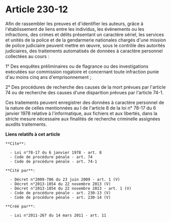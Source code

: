 # Article 230-12

Afin de rassembler les preuves et d'identifier les auteurs, grâce à l'établissement de liens entre les individus, les
événements ou les infractions, des crimes et délits présentant un caractère sériel, les services et unités de la police et de
la gendarmerie nationales chargés d'une mission de police judiciaire peuvent mettre en œuvre, sous le contrôle des autorités
judiciaires, des traitements automatisés de données à caractère personnel collectées au cours : 

1° Des enquêtes préliminaires ou de flagrance ou des investigations exécutées sur commission rogatoire et concernant toute
infraction punie d'au moins cinq ans d'emprisonnement ; 

2° Des procédures de recherche des causes de la mort prévues par l'article 74 ou de recherche des causes d'une disparition
prévues par l'article 74-1. 

Ces traitements peuvent enregistrer des données à caractère personnel de la nature de celles mentionnées au I de l'article 8
de la loi n° 78-17 du 6 janvier 1978 relative à l'informatique, aux fichiers et aux libertés, dans la stricte mesure
nécessaire aux finalités de recherche criminelle assignées auxdits traitements.

**Liens relatifs à cet article**

	**Cite**:

	  - Loi n°78-17 du 6 janvier 1978 - art. 8
	  - Code de procédure pénale - art. 74
	  - Code de procédure pénale - art. 74-1

	**Cité par**:

	  - Décret n°2009-786 du 23 juin 2009 - art. 1 (V)
	  - Décret n°2013-1054 du 22 novembre 2013 (V)
	  - Décret n°2013-1054 du 22 novembre 2013 - art. 1 (V)
	  - Code de procédure pénale - art. 230-13 (V)
	  - Code de procédure pénale - art. 230-14 (V)

	**Créé par**:

	  - Loi n°2011-267 du 14 mars 2011 - art. 11
